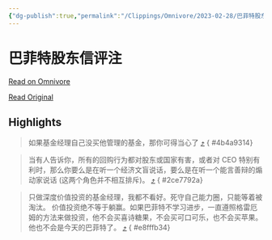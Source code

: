 ```yaml
---
{"dg-publish":true,"permalink":"/Clippings/Omnivore/2023-02-28/巴菲特股东信评注/"}
---
```



# 巴菲特股东信评注

[Read on Omnivore](https://omnivore.app/me/-1869427de41)

[Read Original](https://mp.weixin.qq.com/s/LK7vGnR1_4y1uzmLSIv1dA)

## Highlights

> 如果基金经理自己没买他管理的基金，那你可得当心了 [⤴️](https://omnivore.app/me/-1869427de41#4b4a9314-2f34-40b0-9cf0-63842769164b) 
{ #4b4a9314}


> 当有人告诉你，所有的回购行为都对股东或国家有害，或者对 CEO 特别有利时，那么你要么是在听一个经济文盲说话，要么是在听一个能言善辩的煽动家说话 (这两个角色并不相互排斥)。 [⤴️](https://omnivore.app/me/-1869427de41#2ce7792a-c400-4e89-93b5-1e571044a90b) 
{ #2ce7792a}


> 只做深度价值投资的基金经理，我都不看好。死守自己能力圈，只能等着被淘汰。
> 价值投资绝不等于躺赢。如果巴菲特不学习进步，一直遵照格雷厄姆的方法来做投资，他不会买喜诗糖果，不会买可口可乐，也不会买苹果。他也不会是今天的巴菲特了。 [⤴️](https://omnivore.app/me/-1869427de41#e8fffb34-397d-41b0-943d-4ae09fa62b73) 
{ #e8fffb34}

